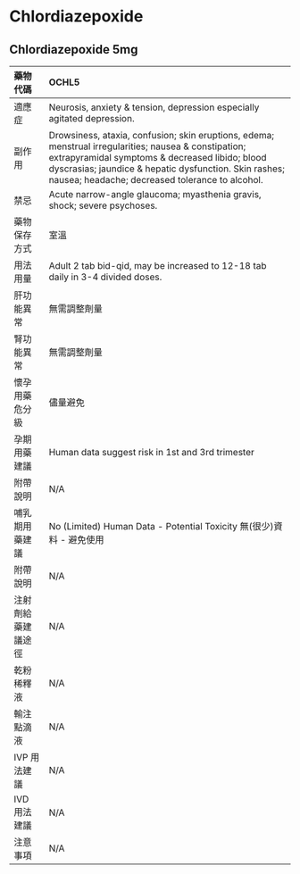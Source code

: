 # Chlordiazepoxide

## Chlordiazepoxide 5mg

| 藥物代碼 | OCHL5 |
| :--- | :--- |
| 適應症 | Neurosis, anxiety & tension, depression especially agitated depression. |
| 副作用 | Drowsiness, ataxia, confusion; skin eruptions, edema; menstrual irregularities; nausea & constipation; extrapyramidal symptoms & decreased libido; blood dyscrasias; jaundice & hepatic dysfunction. Skin rashes; nausea; headache; decreased tolerance to alcohol. |
| 禁忌 | Acute narrow-angle glaucoma; myasthenia gravis, shock; severe psychoses. |
| 藥物保存方式 | 室溫 |
| 用法用量 | Adult 2 tab bid-qid, may be increased to 12-18 tab daily in 3-4 divided doses. |
| 肝功能異常 | 無需調整劑量 |
| 腎功能異常 | 無需調整劑量 |
| 懷孕用藥危分級 | 儘量避免 |
| 孕期用藥建議 | Human data suggest risk in 1st and 3rd trimester |
| 附帶說明 | N/A |
| 哺乳期用藥建議 | No \(Limited\) Human Data - Potential Toxicity 無\(很少\)資料 - 避免使用 |
| 附帶說明 | N/A |
| 注射劑給藥建議途徑 | N/A |
| 乾粉稀釋液 | N/A |
| 輸注點滴液 | N/A |
| IVP 用法建議 | N/A |
| IVD 用法建議 | N/A |
| 注意事項 | N/A |


